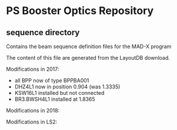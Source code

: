# PS Booster Optics Repository

## sequence directory

Contains the beam sequence definition files for the MAD-X program

The content of this file are generated from the LayoutDB download.

Modifications in 2017:
* all BPP now of type BPPBA001
* DHZ4L1 now in position 0.904 (was 1.3335)
* KSW16L1 installed but not connected
* BR3.BWSH4L1 installed at 1.8365

Modifications in 2018:


Modifications in LS2:

